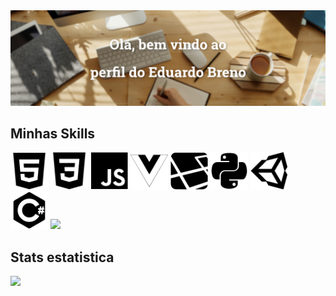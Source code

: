 <div align="center">
  <img src="https://github.com/eduardobrenn/eduardobrenn/blob/main/assets/img/banner/export/welcome.png"/>
</div>

## Minhas Skills
<i class="devicon-html5-plain" style="font-size: 60px"></i>
<i class="devicon-css3-plain" style="font-size: 60px"></i>
<i class="devicon-javascript-plain" style="font-size: 60px"></i>
<i class="devicon-vuejs-plain" style="font-size: 60px"></i>
<i class="devicon-laravel-plain" style="font-size: 60px"></i>
<i class="devicon-python-plain" style="font-size: 60px"></i>
<i class="devicon-django-plain" style="font-size: 60px"></i>
<i class="devicon-unity-original" style="font-size: 60px"></i>
<i class="devicon-csharp-plain" style="font-size: 60px"></i>

<img src="https://github.com/eduardobrenn/eduardobrenn/blob/main/assets/img/icons/export/html.svg" height="60px"/>
<img src="https://github.com/eduardobrenn/eduardobrenn/blob/main/assets/img/icons/export/css3-plain.svg" height="60px"/>
<img src="https://github.com/eduardobrenn/eduardobrenn/blob/main/assets/img/icons/export/javascript-original.svg" height="60px"/>
<img src="https://github.com/eduardobrenn/eduardobrenn/blob/main/assets/img/icons/export/vue.svg" height="60px"/>
<img src="https://github.com/eduardobrenn/eduardobrenn/blob/main/assets/img/icons/export/laravel.svg" height="60px"/>
<img src="https://github.com/eduardobrenn/eduardobrenn/blob/main/assets/img/icons/export/python.svg" height="60px"/>
<img src="https://github.com/eduardobrenn/eduardobrenn/blob/main/assets/img/icons/export/unity-original.svg" height="60px"/>
<img src="https://github.com/eduardobrenn/eduardobrenn/blob/main/assets/img/icons/export/csharp-plain.svg" height="60px"/>



<img height="300em" src="https://github-readme-stats.vercel.app/api/top-langs/?username=eduardobrenn"/>



## Stats estatistica
<div>
  <img height="200em" src="https://github-readme-stats.vercel.app/api?username=eduardobrenn&count_private=true&show_icons=true"/>
</div>
